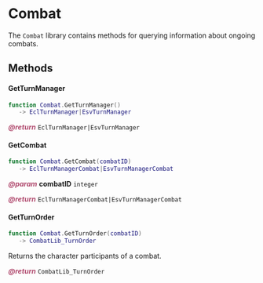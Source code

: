 # Combat
The `Combat` library contains methods for querying information about ongoing combats.

<doc package="CombatLib">



## Methods

#### GetTurnManager



```lua
function Combat.GetTurnManager()
   -> EclTurnManager|EsvTurnManager
```







<p style="margin-bottom:0px;"><span style="color:#b04a6e;"><b><i>@return</i></b></span> <code>EclTurnManager|EsvTurnManager</code> </p>

#### GetCombat



```lua
function Combat.GetCombat(combatID)
   -> EclTurnManagerCombat|EsvTurnManagerCombat
```







<p style="margin-bottom:0px;"><span style="color:#b04a6e;"><b><i>@param</i></b></span> <b>combatID</b> <code>integer</code> </p>



<p style="margin-bottom:0px;"><span style="color:#b04a6e;"><b><i>@return</i></b></span> <code>EclTurnManagerCombat|EsvTurnManagerCombat</code> </p>

#### GetTurnOrder



```lua
function Combat.GetTurnOrder(combatID)
   -> CombatLib_TurnOrder
```



Returns the character participants of a combat.



<p style="margin-bottom:0px;"><span style="color:#b04a6e;"><b><i>@return</i></b></span> <code>CombatLib_TurnOrder</code> </p>
</doc>